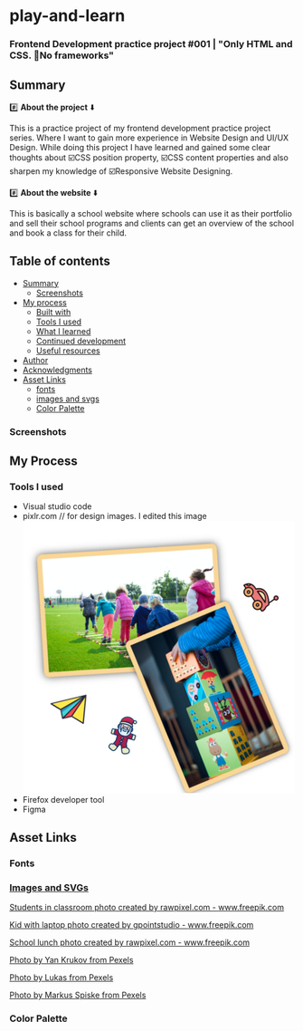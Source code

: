 # play-and-learn
### Frontend Development practice project #001 | "Only HTML and CSS. :no_entry_sign:No frameworks"

## Summary

:hash: **About the project** :arrow_down:

This is a practice project of my frontend development practice project series. Where I want to gain more experience in Website Design and UI/UX Design. While doing this project I have learned and gained some clear thoughts about :ballot_box_with_check:CSS position property, :ballot_box_with_check:CSS content properties and also sharpen my knowledge of :ballot_box_with_check:Responsive Website Designing.

:hash: **About the website** :arrow_down:

This is basically a school website where schools can use it as their portfolio and sell their school programs and clients can get an overview of the school and book a class for their child.

## Table of contents

- [Summary](#summary)
  - [Screenshots](#screenshots)
- [My process](#my-process)
  - [Built with](#built-with)
  - [Tools I used](#tools-i-used)
  - [What I learned](#what-i-learned)
  - [Continued development](#continued-development)
  - [Useful resources](#useful-resources)
- [Author](#author)
- [Acknowledgments](#acknowledgments)
- [Asset Links](#asset-links)
    - [fonts](#fonts)
    - [images and svgs](#images-and-svgs)
    - [Color Palette](#color-palette)

### Screenshots





## My Process






### Tools I used
- Visual studio code
- pixlr.com // for design images. I edited this image
![](/assets/images/vission-mission-image.png)
- Firefox developer tool
- Figma


## Asset Links

### Fonts
<a href="https://fonts.googleapis.com/css2?family=Dosis:wght@400;600&family=Grand+Hotel&display=swap">

### Images and SVGs
<a href="https://www.freepik.com/photos/students-classroom">Students in classroom photo created by rawpixel.com - www.freepik.com</a>

<a href='https://www.freepik.com/photos/kid-with-laptop'>Kid with laptop photo created by gpointstudio - www.freepik.com</a>

<a href='https://www.freepik.com/photos/school-lunch'>School lunch photo created by rawpixel.com - www.freepik.com</a>

<a href='https://www.pexels.com/photo/children-painting-with-water-colors-8612967/'>Photo by Yan Krukov from Pexels</a>

<a href='https://www.pexels.com/photo/children-s-team-building-on-green-grassland-296301/'>Photo by Lukas from Pexels</a>

<a href='https://www.pexels.com/photo/person-holding-yellow-and-pink-lego-blocks-298825/'>Photo by Markus Spiske from Pexels</a>


### Color Palette

